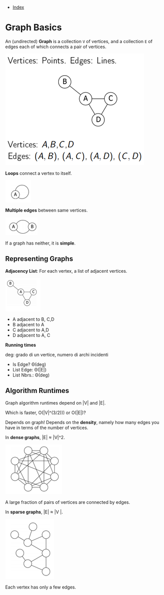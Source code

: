 - [Index](https://github.com/KiraDiShira/AlgorithmsAndDataStructures#table-of-contents)

# Graph Basics

An (undirected) **Graph** is a collection `V` of vertices, and a collection `E` of edges each of which connects a pair of vertices.

<img src="https://github.com/KiraDiShira/AlgorithmsAndDataStructures/blob/master/RepoFiles/Graph%20basics/Images/gb1.PNG" />

**Loops** connect a vertex to itself.

<img src="https://github.com/KiraDiShira/AlgorithmsAndDataStructures/blob/master/RepoFiles/Graph%20basics/Images/gb2.PNG" />

**Multiple edges** between same vertices.

<img src="https://github.com/KiraDiShira/AlgorithmsAndDataStructures/blob/master/RepoFiles/Graph%20basics/Images/gb3.PNG" />

If a graph has neither, it is **simple**.

## Representing Graphs

**Adjacency List**: For each vertex, a list of adjacent vertices.

<img src="https://github.com/KiraDiShira/AlgorithmsAndDataStructures/blob/master/RepoFiles/Graph%20basics/Images/gb4.PNG" />

- A adjacent to B, C,D
- B adjacent to A
- C adjacent to A,D
- D adjacent to A, C

**Running times**

deg: grado di un vertice, numero di archi incidenti

* Is Edge? Θ(deg)     
* List Edge: Θ(|E|)
* List Nbrs.: Θ(deg)

## Algorithm Runtimes

Graph algorithm runtimes depend on |V| and |E|.

Which is faster, O(|V|^(3/2))) or O(|E|)?

Depends on graph! Depends on the **density**, namely how many edges you have in terms of the number of vertices.

In **dense graphs**, |E| ≈ |V|^2.

<img src="https://github.com/KiraDiShira/AlgorithmsAndDataStructures/blob/master/RepoFiles/Graph%20basics/Images/gb5.PNG" />

A large fraction of pairs of vertices are connected by edges.

In **sparse graphs**, |E| ≈ |V |.

<img src="https://github.com/KiraDiShira/AlgorithmsAndDataStructures/blob/master/RepoFiles/Graph%20basics/Images/gb6.PNG" />

Each vertex has only a few edges.

